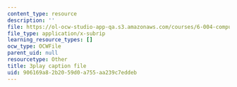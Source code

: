 ```yaml
---
content_type: resource
description: ''
file: https://ol-ocw-studio-app-qa.s3.amazonaws.com/courses/6-004-computation-structures-spring-2017/906169a82b2059d0a755aa239c7eddeb_qSLkk5o1Mc8.vtt
file_type: application/x-subrip
learning_resource_types: []
ocw_type: OCWFile
parent_uid: null
resourcetype: Other
title: 3play caption file
uid: 906169a8-2b20-59d0-a755-aa239c7eddeb
---
```

